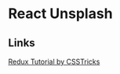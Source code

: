 # React Unsplash

## Links
[Redux Tutorial by CSSTricks](https://css-tricks.com/learning-react-redux/)
